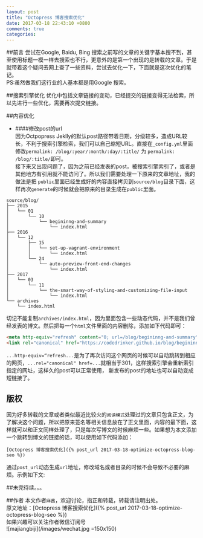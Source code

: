 ```yaml
---
layout: post
title: "Octopress 博客搜索优化"
date: 2017-03-18 22:43:10 +0800
comments: true
categories: 
---
```


##前言
尝试在Google, Baidu, Bing 搜索之前写的文章的关键字基本搜不到，甚至使用标题一模一样去搜索也不行，更意外的是第一个出现的是转载的文章。于是就带着这个疑问去网上查了一些资料，尝试去优化一下，下面就是这次优化的笔记。  
PS:虽然做我们这行业的人基本都是用Google 搜索。

##搜索引擎优化
优化中包括文章链接的变动，已经提交的链接变得无法检索，所以先进行一些优化，需要再次提交链接。

##内容优化

* ####修改post的url  
因为Octpopress Jeklly的默认post路径带着日期，分级较多，造成URL较长，不利于搜索引擎检索，我们可以自己缩短URL。直接在`_config.yml`里面修改`permalink: /blog/:year/:month/:day/:title/` 为 `permalink: /blog/:title/`即可。  
接下来又出现问题了，因为之前已经发表的post，被搜索引擎索引了，或者是其他地方有引用就不能访问了。所以我们需要处理一下原来的文章地址，我的做法是把 `public`里面已经生成好的内容直接拷贝到`source/blog`目录下面，这样再次`generate`的时候就会把原来的目录生成在`public`里面。
```
source/blog/
├── 2015
│   └── 01
│       └── 10
│           └── begininng-and-summary
│               └── index.html
├── 2016
│   └── 12
│       ├── 15
│       │   └── set-up-vagrant-environment
│       │       └── index.html
│       └── 24
│           └── auto-preview-front-end-changes
│               └── index.html
├── 2017
│   └── 03
│       └── 11
│           └── the-smart-way-of-styling-and-customizing-file-input
│               └── index.html
└── archives
    └── index.html
```
切记不能复制`archives/index.html`，因为里面包含一些动态代码，并不是我们曾经发表的博文。然后把每一个`html`文件里面的内容删除，添加如下代码即可：
```html
<meta http-equiv="refresh" content="0; url=/blog/begininng-and-summary">
<link rel="canonical" href="https://codedrinker.github.io/blog/begininng-and-summary" />
```
`...http-equiv=“refresh...`是为了再次访问这个网页的时候可以自动跳转到相应的网页，`...rel="canonical" href=...`就相当于301，这样搜索引擎会重新索引指定的网址，这样久的post可以正常使用， 新发布的post的地址也可以自动变成短链接了。


## 版权
因为好多转载的文章或者类似最近比较火的`阅读模式`处理过的文章只包含正文，为了解决这个问题，所以把原来签名等相关信息放在了正文里面，内容的最下面，这样就可以和正文同样处理了，只是每次写博文的时候麻烦一些。如果想为本文添加一个跳转到博文的链接的话，可以使用如下代码添加：  
```
[Octopress 博客搜索优化]({% post_url 2017-03-18-optimize-octopress-blog-seo %})
```
通过`post_url`动态生成`url`地址，修改域名或者目录的时候不会导致不必要的麻烦。示例如下文:

##未完待续。。。

##作者
本文作者`麻酱`，欢迎讨论，指正和转载，转载请注明出处。  
原文地址：[Octopress 博客搜索优化]({% post_url 2017-03-18-optimize-octopress-blog-seo %})  
如果兴趣可以关注作者微信订阅号  
![majiangbiji](/images/wechat.jpg =150x150) 
